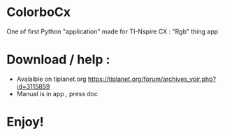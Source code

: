 # ColorboCx
One of first Python "application" made for TI-Nspire CX : "Rgb" thing app

# Download / help :
- Avalaible on tiplanet.org https://tiplanet.org/forum/archives_voir.php?id=3115859
- Manual is in app , press doc

# Enjoy!
